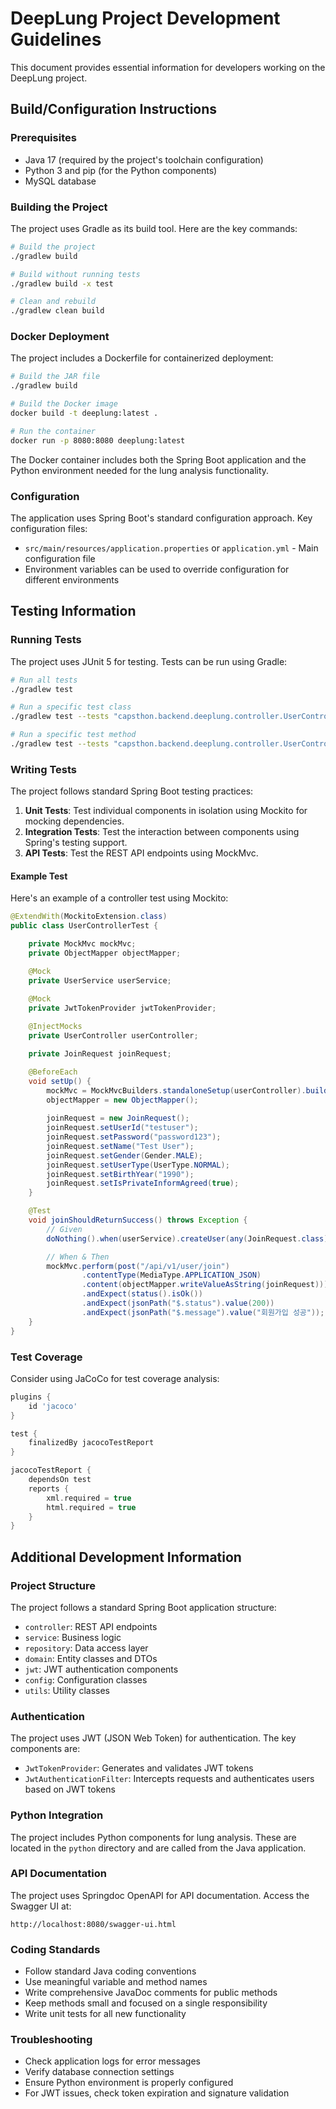 # DeepLung Project Development Guidelines

This document provides essential information for developers working on the DeepLung project.

## Build/Configuration Instructions

### Prerequisites
- Java 17 (required by the project's toolchain configuration)
- Python 3 and pip (for the Python components)
- MySQL database

### Building the Project
The project uses Gradle as its build tool. Here are the key commands:

```bash
# Build the project
./gradlew build

# Build without running tests
./gradlew build -x test

# Clean and rebuild
./gradlew clean build
```

### Docker Deployment
The project includes a Dockerfile for containerized deployment:

```bash
# Build the JAR file
./gradlew build

# Build the Docker image
docker build -t deeplung:latest .

# Run the container
docker run -p 8080:8080 deeplung:latest
```

The Docker container includes both the Spring Boot application and the Python environment needed for the lung analysis functionality.

### Configuration
The application uses Spring Boot's standard configuration approach. Key configuration files:

- `src/main/resources/application.properties` or `application.yml` - Main configuration file
- Environment variables can be used to override configuration for different environments

## Testing Information

### Running Tests
The project uses JUnit 5 for testing. Tests can be run using Gradle:

```bash
# Run all tests
./gradlew test

# Run a specific test class
./gradlew test --tests "capsthon.backend.deeplung.controller.UserControllerTest"

# Run a specific test method
./gradlew test --tests "capsthon.backend.deeplung.controller.UserControllerTest.joinShouldReturnSuccess"
```

### Writing Tests
The project follows standard Spring Boot testing practices:

1. **Unit Tests**: Test individual components in isolation using Mockito for mocking dependencies.
2. **Integration Tests**: Test the interaction between components using Spring's testing support.
3. **API Tests**: Test the REST API endpoints using MockMvc.

#### Example Test

Here's an example of a controller test using Mockito:

```java
@ExtendWith(MockitoExtension.class)
public class UserControllerTest {

    private MockMvc mockMvc;
    private ObjectMapper objectMapper;

    @Mock
    private UserService userService;

    @Mock
    private JwtTokenProvider jwtTokenProvider;
    
    @InjectMocks
    private UserController userController;

    private JoinRequest joinRequest;

    @BeforeEach
    void setUp() {
        mockMvc = MockMvcBuilders.standaloneSetup(userController).build();
        objectMapper = new ObjectMapper();
        
        joinRequest = new JoinRequest();
        joinRequest.setUserId("testuser");
        joinRequest.setPassword("password123");
        joinRequest.setName("Test User");
        joinRequest.setGender(Gender.MALE);
        joinRequest.setUserType(UserType.NORMAL);
        joinRequest.setBirthYear("1990");
        joinRequest.setIsPrivateInformAgreed(true);
    }

    @Test
    void joinShouldReturnSuccess() throws Exception {
        // Given
        doNothing().when(userService).createUser(any(JoinRequest.class));

        // When & Then
        mockMvc.perform(post("/api/v1/user/join")
                .contentType(MediaType.APPLICATION_JSON)
                .content(objectMapper.writeValueAsString(joinRequest)))
                .andExpect(status().isOk())
                .andExpect(jsonPath("$.status").value(200))
                .andExpect(jsonPath("$.message").value("회원가입 성공"));
    }
}
```

### Test Coverage
Consider using JaCoCo for test coverage analysis:

```gradle
plugins {
    id 'jacoco'
}

test {
    finalizedBy jacocoTestReport
}

jacocoTestReport {
    dependsOn test
    reports {
        xml.required = true
        html.required = true
    }
}
```

## Additional Development Information

### Project Structure
The project follows a standard Spring Boot application structure:

- `controller`: REST API endpoints
- `service`: Business logic
- `repository`: Data access layer
- `domain`: Entity classes and DTOs
- `jwt`: JWT authentication components
- `config`: Configuration classes
- `utils`: Utility classes

### Authentication
The project uses JWT (JSON Web Token) for authentication. The key components are:

- `JwtTokenProvider`: Generates and validates JWT tokens
- `JwtAuthenticationFilter`: Intercepts requests and authenticates users based on JWT tokens

### Python Integration
The project includes Python components for lung analysis. These are located in the `python` directory and are called from the Java application.

### API Documentation
The project uses Springdoc OpenAPI for API documentation. Access the Swagger UI at:

```
http://localhost:8080/swagger-ui.html
```

### Coding Standards
- Follow standard Java coding conventions
- Use meaningful variable and method names
- Write comprehensive JavaDoc comments for public methods
- Keep methods small and focused on a single responsibility
- Write unit tests for all new functionality

### Troubleshooting
- Check application logs for error messages
- Verify database connection settings
- Ensure Python environment is properly configured
- For JWT issues, check token expiration and signature validation